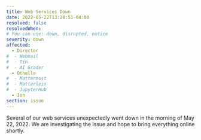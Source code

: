 ```yaml
---
title: Web Services Down
date: 2022-05-22T13:28:51-04:00
resolved: false
resolvedWhen:
# You can use: down, disrupted, notice
severity: down
affected:
  - Director
#  - Webmail
#  - Tin
#  - AI Grader
  - Othello
#  - Mattermost
#  - Matterless
#  - JupyterHub
  - Ion
section: issue
---
```

Several of our web services unexpectedly went down in the morning of May 22, 2022. We are investigating the issue and hope to bring everything online shortly.
